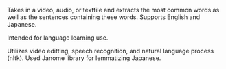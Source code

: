 Takes in a video, audio, or textfile and extracts the most common words as well as the sentences containing these words. Supports English and Japanese.

Intended for language learning use.

Utilizes video editting, speech recognition, and natural language process (nltk). Used Janome library for lemmatizing Japanese.

